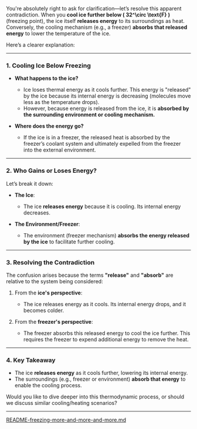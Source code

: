 You're absolutely right to ask for clarification—let’s resolve this apparent contradiction. When you **cool ice further below \( 32^\circ \text{F} \)** (freezing point), the ice itself **releases energy** to its surroundings as heat. Conversely, the cooling mechanism (e.g., a freezer) **absorbs that released energy** to lower the temperature of the ice.

Here’s a clearer explanation:

---

### **1. Cooling Ice Below Freezing**
- **What happens to the ice?**
  - Ice loses thermal energy as it cools further. This energy is "released" by the ice because its internal energy is decreasing (molecules move less as the temperature drops).
  - However, because energy is released from the ice, it is **absorbed by the surrounding environment or cooling mechanism.**

- **Where does the energy go?**
  - If the ice is in a freezer, the released heat is absorbed by the freezer’s coolant system and ultimately expelled from the freezer into the external environment.

---

### **2. Who Gains or Loses Energy?**
Let’s break it down:

- **The Ice**:
  - The ice **releases energy** because it is cooling. Its internal energy decreases.
  
- **The Environment/Freezer**:
  - The environment (freezer mechanism) **absorbs the energy released by the ice** to facilitate further cooling.

---

### **3. Resolving the Contradiction**
The confusion arises because the terms **"release"** and **"absorb"** are relative to the system being considered:

1. From the **ice's perspective**:
   - The ice releases energy as it cools. Its internal energy drops, and it becomes colder.

2. From the **freezer's perspective**:
   - The freezer absorbs this released energy to cool the ice further. This requires the freezer to expend additional energy to remove the heat.

---

### **4. Key Takeaway**
- The ice **releases energy** as it cools further, lowering its internal energy.
- The surroundings (e.g., freezer or environment) **absorb that energy** to enable the cooling process.

Would you like to dive deeper into this thermodynamic process, or should we discuss similar cooling/heating scenarios?


---

[README-freezing-more-and-more-and-more.md](https://t2m.io/tSyUvFe)
